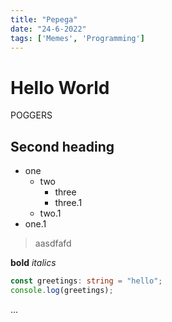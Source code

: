 ```yaml
---
title: "Pepega"
date: "24-6-2022"
tags: ['Memes', 'Programming']
---
```


# Hello World

POGGERS

## Second heading
- one
  - two
    - three
    - three.1
  - two.1
- one.1

> aasdfafd

**bold**
*italics*
```ts
const greetings: string = "hello";
console.log(greetings);
```


...